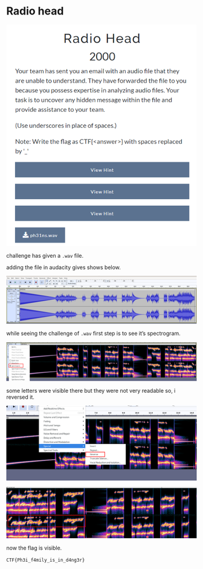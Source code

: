 # Radio head

![Untitled](Radio%20head%201dd0a2f783634874b591e8f327f7267e/Untitled.png)

challenge has given a `.wav` file. 

adding the file in audacity gives shows below.

![Untitled](Radio%20head%201dd0a2f783634874b591e8f327f7267e/Untitled%201.png)

while seeing the challenge of `.wav` first step is to see it’s spectrogram.

![Untitled](Radio%20head%201dd0a2f783634874b591e8f327f7267e/Untitled%202.png)

some letters were visible there but they were not very readable so, i reversed it.

![Untitled](Radio%20head%201dd0a2f783634874b591e8f327f7267e/Untitled%203.png)

![Untitled](Radio%20head%201dd0a2f783634874b591e8f327f7267e/Untitled%204.png)

now the flag is visible.

`CTF{Ph3i_f4mily_is_in_d4ng3r}`